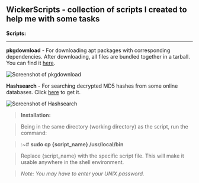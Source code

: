 
**WickerScripts - collection of scripts I created to help me with some tasks**
------------------------------------------------------------------------

**Scripts:**

---
**pkgdownload** - For downloading apt packages with corresponding dependencies. After downloading, all files are bundled together in a tarball. You can find it [here](https://github.com/wickerlabs/WickerScripts/blob/master/Shell/pkgdownload).

![Screenshot of pkgdownload](https://i.postimg.cc/sgM1FRDf/pkgdpwnload.png)

**Hashsearch** - For searching decrypted MD5 hashes from some online databases. Click [here](https://github.com/wickerlabs/WickerScripts/blob/master/Shell/hashsearch) to get it.
 
![Screenshot of Hashsearch](https://i.postimg.cc/bwsvZqfc/hashsearch.png)

> **Installation:**

> Being in the same directory (working directory) as the script, run the command:

> :~# **sudo cp {script_name} /usr/local/bin**

> Replace {script_name} with the specific script file. This will make it usable anywhere in the shell environment.

> *Note: You may have to enter your UNIX password.*
